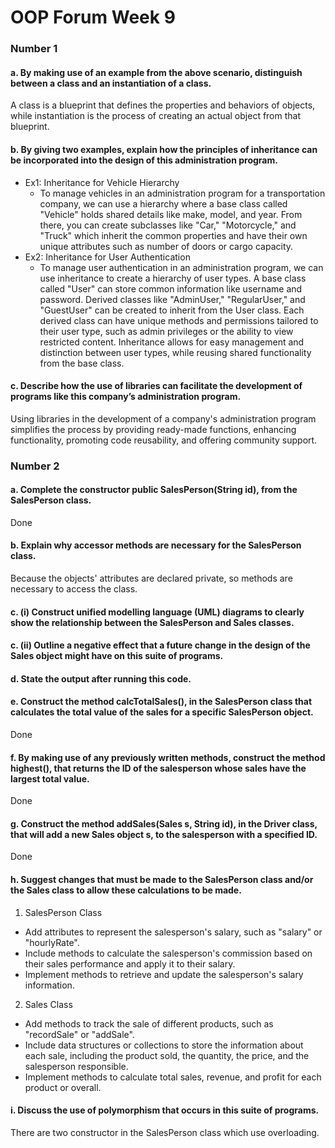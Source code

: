 # OOP Forum Week 9

### Number 1
#### a. By making use of an example from the above scenario, distinguish between a class and an instantiation of a class.
A class is a blueprint that defines the properties and behaviors of objects, while instantiation is the process of creating an actual object from that blueprint.

#### b. By giving two examples, explain how the principles of inheritance can be incorporated into the design of this administration program.
+ Ex1: Inheritance for Vehicle Hierarchy
  + To manage vehicles in an administration program for a transportation company, we can use a hierarchy where a base class called "Vehicle" holds shared details like make, model, and year. From there, you can create subclasses like "Car," "Motorcycle," and "Truck" which inherit the common properties and have their own unique attributes such as number of doors or cargo capacity.
+ Ex2: Inheritance for User Authentication
  + To manage user authentication in an administration program, we can use inheritance to create a hierarchy of user types. A base class called "User" can store common information like username and password. Derived classes like "AdminUser," "RegularUser," and "GuestUser" can be created to inherit from the User class. Each derived class can have unique methods and permissions tailored to their user type, such as admin privileges or the ability to view restricted content. Inheritance allows for easy management and distinction between user types, while reusing shared functionality from the base class.

#### c. Describe how the use of libraries can facilitate the development of programs like this company’s administration program.
Using libraries in the development of a company's administration program simplifies the process by providing ready-made functions, enhancing functionality, promoting code reusability, and offering community support.

### Number 2
#### a. Complete the constructor public SalesPerson(String id), from the SalesPerson class.
Done

#### b. Explain why accessor methods are necessary for the SalesPerson class.
Because the objects' attributes are declared private, so methods are necessary to access the class.

#### c. (i) Construct unified modelling language (UML) diagrams to clearly show the relationship between the SalesPerson and Sales classes.

#### c. (ii) Outline a negative effect that a future change in the design of the Sales object might have on this suite of programs.

#### d. State the output after running this code.

#### e. Construct the method calcTotalSales(), in the SalesPerson class that calculates the total value of the sales for a specific SalesPerson object.
Done

#### f. By making use of any previously written methods, construct the method highest(), that returns the ID of the salesperson whose sales have the largest total value.
Done

#### g. Construct the method addSales(Sales s, String id), in the Driver class, that will add a new Sales object s, to the salesperson with a specified ID.
Done

#### h. Suggest changes that must be made to the SalesPerson class and/or the Sales class to allow these calculations to be made. 
1. SalesPerson Class
+ Add attributes to represent the salesperson's salary, such as "salary" or "hourlyRate".
+ Include methods to calculate the salesperson's commission based on their sales performance and apply it to their salary.
+ Implement methods to retrieve and update the salesperson's salary information.
2. Sales Class
+ Add methods to track the sale of different products, such as "recordSale" or "addSale".
+ Include data structures or collections to store the information about each sale, including the product sold, the quantity, the price, and the salesperson responsible.
+ Implement methods to calculate total sales, revenue, and profit for each product or overall.

#### i. Discuss the use of polymorphism that occurs in this suite of programs.
There are two constructor in the SalesPerson class which use overloading.
